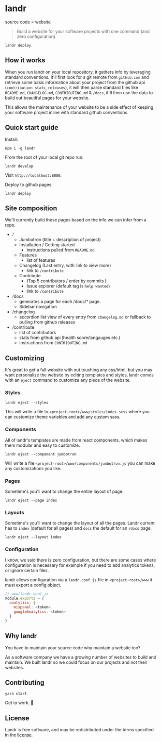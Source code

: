 # landr

source code = website

> Build a website for your software projects with one command (and zero configuration).

```
landr deploy
```

## How it works

When you run landr on your local repository, it gathers info by leveraging standard conventions.
It'll first look for a git remote from `github.com` and retrieve some basic information about your project from the github api (`contribution stats`, `releases`), it will then parse standard files like `README.md`, `CHANGELOG.md`, `CONTRIBUTING.md` & `/docs`, it'll then use the data to build out beautiful pages for your website.

This allows the maintenance of your website to be a side effect of keeping your software project inline with standard github conventions.

## Quick start guide

Install:
```
npm i -g landr
```

From the root of your local git repo run:
```
landr develop
```
Visit `http://localhost:8080`.

Deploy to github pages:
```
landr deploy
```

## Site composition

We'll currently build these pages based on the info we can infer from a repo.

- /
  - Jumbotron (title + description of project)
  - Installation / Getting started
    - instructions pulled from `README.md`
  - Features
    - list of features
  - Changelog (Last entry, with link to view more)
    - link to `/contribute`
  - Contribute
    - (Top 5 contributors / order by commits )
    - Issue explorer (default tag is `help wanted`)
    - link to `/contribute`
- /docs
  - generates a page for each /docs/* page.
  - Sidebar navigation
- /changelog
  - accordion list view of every entry from `changelog.md` or fallback to pulling from github releases
- /contribute
  - list of contributors
  - stats from github api (health score/langauges etc.)
  - instructions from `CONTRIBUTING.md`

## Customizing

It's great to get a full website with out touching any css/html, but you may want personalize the website by editing templates and styles, landr comes with an `eject` command to customize any piece of the website.

### Styles
```
landr eject --styles
```

This will write a file to `<project-root>/www/styles/index.scss` where you can customize theme variables and add any custom sass.

### Components

All of landr's templates are made from react components, which makes them modular and easy to customize.

```
landr eject --component jumbotron
```

Will write a file `<project-root>/www/components/jumbotron.js` you can make any customizations you like.

### Pages

Sometime's you'll want to change the entire layout of page.

```
landr eject --page index
```

### Layouts

Sometime's you'll want to change the layout of all the pages. Landr current has to `index` (default for all pages) and `docs` the default for an `/docs` page.

```
landr eject --layout index
```

### Configuration

I know, we said there is zero configuration, but there are some cases where configuration is necessary for example if you need to add analytics tokens, or ignore certain files.

landr allows configuration via a `landr.conf.js` file in `<project-root>/www` it must export a config object.

```js
// www/landr.conf.js
module.exports = {
  analytics: {
    mixpanel: <token>
    googleAnalytics: <token>
  }
}
```

## Why landr

You have to maintain your source code why maintain a website too?

As a software company we have a growing number of websites to build and maintain. We built landr so we could focus on our projects and not their websites.

## Contributing

```
yarn start
```

Get to work. 👷

## License

Landr is free software, and may be redistributed under the terms specified in the [license](LICENSE).
